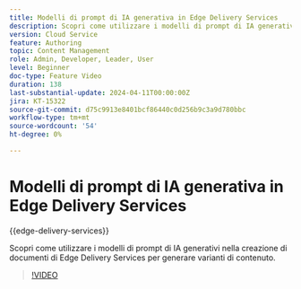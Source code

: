 ```yaml
---
title: Modelli di prompt di IA generativa in Edge Delivery Services
description: Scopri come utilizzare i modelli di prompt di IA generativi nella creazione di documenti di Edge Delivery Services per generare varianti di contenuto.
version: Cloud Service
feature: Authoring
topic: Content Management
role: Admin, Developer, Leader, User
level: Beginner
doc-type: Feature Video
duration: 138
last-substantial-update: 2024-04-11T00:00:00Z
jira: KT-15322
source-git-commit: d75c9913e8401bcf86440c0d256b9c3a9d780bbc
workflow-type: tm+mt
source-wordcount: '54'
ht-degree: 0%

---
```




# Modelli di prompt di IA generativa in Edge Delivery Services

{{edge-delivery-services}}

Scopri come utilizzare i modelli di prompt di IA generativi nella creazione di documenti di Edge Delivery Services per generare varianti di contenuto.

>[!VIDEO](https://video.tv.adobe.com/v/3428307/?learn=on)
